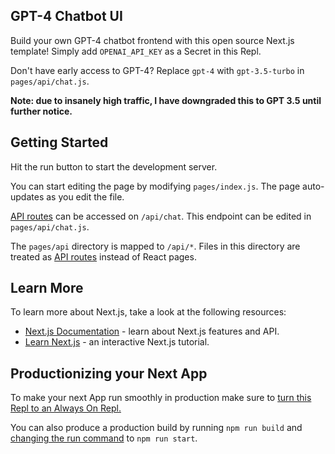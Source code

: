 ## GPT-4 Chatbot UI

Build your own GPT-4 chatbot frontend with this open source Next.js template! Simply add `OPENAI_API_KEY` as a Secret in this Repl.

Don't have early access to GPT-4? Replace `gpt-4` with `gpt-3.5-turbo` in `pages/api/chat.js`.

**Note: due to insanely high traffic, I have downgraded this to GPT 3.5 until further notice.**

## Getting Started

Hit the run button to start the development server.

You can start editing the page by modifying `pages/index.js`. The page auto-updates as you edit the file.

[API routes](https://nextjs.org/docs/api-routes/introduction) can be accessed on `/api/chat`. This endpoint can be edited in `pages/api/chat.js`.

The `pages/api` directory is mapped to `/api/*`. Files in this directory are treated as [API routes](https://nextjs.org/docs/api-routes/introduction) instead of React pages.

## Learn More

To learn more about Next.js, take a look at the following resources:

- [Next.js Documentation](https://nextjs.org/docs) - learn about Next.js features and API.
- [Learn Next.js](https://nextjs.org/learn) - an interactive Next.js tutorial.

## Productionizing your Next App

To make your next App run smoothly in production make sure to [turn this Repl to an Always On Repl.](https://docs.replit.com/hosting/enabling-always-on)

You can also produce a production build by running `npm run build` and [changing the run command](https://docs.replit.com/programming-ide/configuring-repl#run) to `npm run start`.